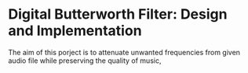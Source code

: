 # Digital Butterworth Filter: Design and Implementation
The aim of this porject is to attenuate unwanted frequencies from given audio file while preserving the quality of music, 

